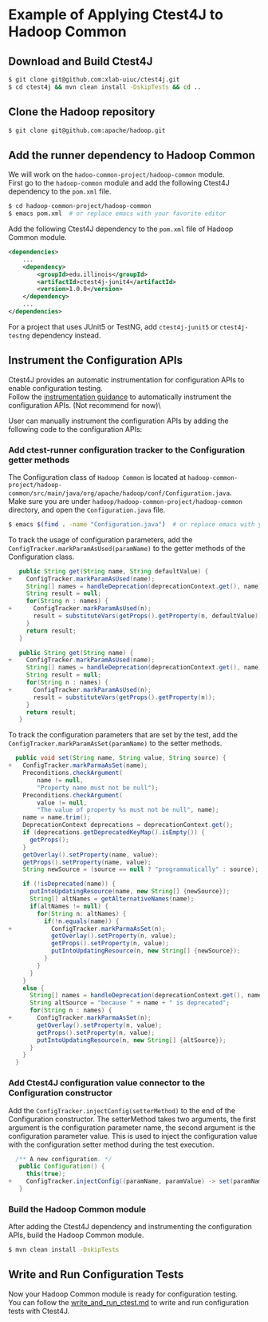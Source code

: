 # Example of Applying Ctest4J to Hadoop Common

## Download and Build Ctest4J

```bash
$ git clone git@github.com:xlab-uiuc/ctest4j.git
$ cd ctest4j && mvn clean install -DskipTests && cd ..
```

## Clone the Hadoop repository

```bash
$ git clone git@github.com:apache/hadoop.git
```

## Add the runner dependency to Hadoop Common
We will work on the `hadoo-common-project/hadoop-common` module.\
First go to the `hadoop-common` module and add the following Ctest4J dependency to the `pom.xml` file.
```bash
$ cd hadoop-common-project/hadoop-common
$ emacs pom.xml  # or replace emacs with your favorite editor
```

Add the following Ctest4J dependency to the `pom.xml` file of Hadoop Common module.

```xml
<dependencies>
    ...
    <dependency>
        <groupId>edu.illinois</groupId>
        <artifactId>ctest4j-junit4</artifactId>
        <version>1.0.0</version>
    </dependency>
    ...
</dependencies>
```
For a project that uses JUnit5 or TestNG, add `ctest4j-junit5` or `ctest4j-testng` dependency instead.

## Instrument the Configuration APIs
Ctest4J provides an automatic instrumentation for configuration APIs to enable configuration testing.\
Follow the [instrumentation guidance](Instrumentation.md) to automatically instrument the configuration APIs. (Not recommend for now)\

User can manually instrument the configuration APIs by adding the following code to the configuration APIs:
### Add ctest-runner configuration tracker to the Configuration getter methods
The Configuration class of `Hadoop Common` is located at `hadoop-common-project/hadoop-common/src/main/java/org/apache/hadoop/conf/Configuration.java`.\
Make sure you are under `hadoop/hadoop-common-project/hadoop-common` directory, and open the `Configuration.java` file.
```bash
$ emacs $(find . -name "Configuration.java")  # or replace emacs with your favorite editor
```
To track the usage of configuration parameters, add the `ConfigTracker.markParamAsUsed(paramName)` to the getter methods of the Configuration class.
```java
   public String get(String name, String defaultValue) {
+    ConfigTracker.markParamAsUsed(name);     
     String[] names = handleDeprecation(deprecationContext.get(), name);
     String result = null;
     for(String n : names) {
+      ConfigTracker.markParamAsUsed(n);
       result = substituteVars(getProps().getProperty(n, defaultValue));
     }
     return result;
   }

   public String get(String name) {
+    ConfigTracker.markParamAsUsed(name);
     String[] names = handleDeprecation(deprecationContext.get(), name);
     String result = null;
     for(String n : names) {
+      ConfigTracker.markParamAsUsed(n);
       result = substituteVars(getProps().getProperty(n));
     }
     return result;
   }
```
To track the configuration parameters that are set by the test, add the `ConfigTracker.markParamAsSet(paramName)` to the setter methods.
```java
  public void set(String name, String value, String source) {
+   ConfigTracker.markParmaAsSet(name);
    Preconditions.checkArgument(
        name != null,
        "Property name must not be null");
    Preconditions.checkArgument(
        value != null,
        "The value of property %s must not be null", name);
    name = name.trim();
    DeprecationContext deprecations = deprecationContext.get();
    if (deprecations.getDeprecatedKeyMap().isEmpty()) {
      getProps();
    }
    getOverlay().setProperty(name, value);
    getProps().setProperty(name, value);
    String newSource = (source == null ? "programmatically" : source);

    if (!isDeprecated(name)) {
      putIntoUpdatingResource(name, new String[] {newSource});
      String[] altNames = getAlternativeNames(name);
      if(altNames != null) {
        for(String n: altNames) {
          if(!n.equals(name)) {
+           ConfigTracker.markParmaAsSet(n);
            getOverlay().setProperty(n, value);
            getProps().setProperty(n, value);
            putIntoUpdatingResource(n, new String[] {newSource});
          }
        }
      }
    }
    else {
      String[] names = handleDeprecation(deprecationContext.get(), name);
      String altSource = "because " + name + " is deprecated";
      for(String n : names) {
+       ConfigTracker.markParmaAsSet(n);
        getOverlay().setProperty(n, value);
        getProps().setProperty(n, value);
        putIntoUpdatingResource(n, new String[] {altSource});
      }
    }
  }
```

### Add Ctest4J configuration value connector to the Configuration constructor
Add the `ConfigTracker.injectConfig(setterMethod)` to the end of the Configuration constructor.
The setterMethod takes two arguments, the first argument is the configuration parameter name, the second argument is the configuration parameter value.
This is used to inject the configuration value with the configuration setter method during the test execution.
```java
  /** A new configuration. */
   public Configuration() {
     this(true);
+    ConfigTracker.injectConfig((paramName, paramValue) -> set(paramName, (String) paramValue));
   }
```

### Build the Hadoop Common module
After adding the Ctest4J dependency and instrumenting the configuration APIs, build the Hadoop Common module.
```bash
$ mvn clean install -DskipTests
```

## Write and Run Configuration Tests
Now your Hadoop Common module is ready for configuration testing.\
You can follow the [write_and_run_ctest.md](write_and_run_ctest.md) to write and run configuration tests with Ctest4J.